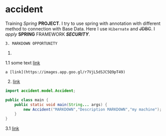 # accident
Training *Spring* **PROJECT**.
I try to use spring with annotation with different method to connection with Base Data.
Here I use `Hibernate` and ~~JDBC~~.
I _apply_ __SPRING__ FRAMEWORK ***SECURITY***.

```
3. MARKDOWN OPPORTUNITY
```

1.
  
   1.1  some text [link](https://job4j.ru)
   
    a [link](https://images.app.goo.gl/r7VjL5dSJC5Q9pT49)
 2.   [link](./README.md)



```java
import accident.model.Accident;

public class main {
    public static void main(String... args) {
        new Accident("MARKDOWN","Description MARKDOWN","my machine");
    }
}
```
3.1 [link](https://images.app.goo.gl/SVHcQCG4wi73sMpW6)
